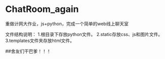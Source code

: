 # ChatRoom_again
重做计网大作业，js+python，完成一个简单的web线上聊天室

文件结构说明：
1.根目录下存放python文件。
2.static存放css、js和图片文件。
3.templates文件夹存放html文件。

##舍友们干巴爹！！！
